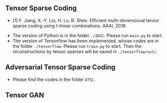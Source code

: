 ## Tensor Sparse Coding

* [1] F. Jiang, X.-Y. Liu, H. Lu, R. Shen. Efficient multi-dimensional tensor sparse coding using t-linear combinations. AAAI, 2018.

- The version of Python is in the folder `./2DSC`. Please run `main.py` to start.
- The version of Tensorflow has been implemented, whose codes are in the folder `./tensorflow`. Please run `train.py` to start. Then the reconstructions by tensor sparses will be saved in `./tensorflow/out/`.

## Adversarial Tensor Sparse Coding
- Please find the codes in the folder `ATSC`.

## Tensor GAN
